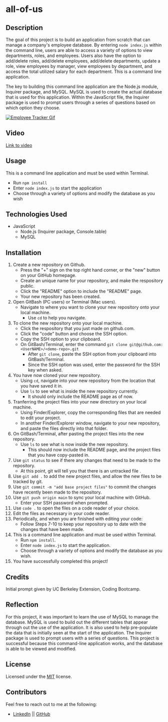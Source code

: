 # all-of-us

## Description

The goal of this project is to build an application from scratch that can manage a company's employee database. By entering `node index.js` within the command line, users are able to access a variety of options to view departments, roles, and employees. Users also have the option to add/delete roles, add/delete employees, add/delete departments, update a role, view employees by manager, view employees by department, and access the total utilized salary for each department. This is a command line application. 

The key to building this command line application are the Node.js module, Inquirer package, and MySQL. MySQL is used to create the actual database that is used for this application. Within the JavaScript file, the Inquirer package is used to prompt users through a series of questions based on which option they choose. 

[![Employee Tracker Gif](./assets/employeeTracker.gif)](https://drive.google.com/file/d/1tnu_8aTPj9XkgblnoUt6PpH9_3ITXr1i/view "video")
## Video

[Link to video](https://drive.google.com/file/d/1tnu_8aTPj9XkgblnoUt6PpH9_3ITXr1i/view)

## Usage

This is a command line application and must be used within Terminal. 
* Run `npm install`
* Enter `node index.js` to start the application 
* Choose through a variety of options and modify the database as you wish

## Technologies Used

* JavaScript
    * Node.js (Inquirer package, Console.table)
    * MySQL 

## Installation

1. Create a new repository on Github. 
    - Press the "+" sign on the top right hand corner, or the "new" button on your GitHub homepage. 
    - Create an unique name for your repository, and make the respository public. 
    - Click the "README" option to include the "README" page. 
    - Your new repository has been created.
2. Open GitBash (PC users) or Terminal (Mac users).
    - Navigate to where you want to clone your new repository onto your local machine. 
        - Use `cd` to help you navigate. 
3. To clone the new repository onto your local machine. 
    - Click the respository that you just made on github.com.
    - Click the "code" button and choose the SSH option. 
    - Copy the SSH option to your clipboard. 
    - On GitBash/Terminal, enter the command `git clone git@github.com:<UserNAME>/<demo-repo>.git`
        - After `git clone`, paste the SSH option from your clipboard into GitBash/Terminal.
        - Since the SSH option was used, enter the password for the SSH key when asked. 
4. You have now cloned your new repository.
    - Using `cd`, navigate into your new repository from the location that you have saved it in. 
    - Use `ls` to see what is inside the new repository currently. 
        - It should only include the README page as of now.
5. Tranferring the project files into your new directory on your local machine. 
    - Using Finder/Explorer, copy the corresponding files that are needed to edit your project. 
    - In another Finder/Explorer window, navigate to your new repository, and paste the files directly into that folder. 
6. On GitBash/Terminal, after pasting the project files into the new repository. 
    - Use `ls` to see what is now inside the new repository.
        - This should now include the README page, and the project files that you have copy-pasted in. 
7. Use `git status` to see if there any changes that need to be made to the repository. 
    - At this point, git will tell you that there is an untracked file .
8. Use `git add .` to add the new project files, and allow the new files to be tracked by git.
9. Use `git commit -m "add base project files"` to commit the changes have recently been made to the repository. 
10. Use `git push origin main` to sync your local machine with GitHub. 
    - Enter your SSH password when prompted. 
11. Use `code .` to open the files on a code reader of your choice.
12. Edit the files as necessary in your code reader. 
13. Periodically, and when you are finished with editing your code: 
    - Follow Steps 7-10 to keep your repository up to date with the changes that have been made. 
14. This is a command line application and must be used within Terminal. 
    * Run `npm install`.
    * Enter `node index.js` to start the application.
    * Choose through a variety of options and modify the database as you wish.
15. You have successfully completed this project!

## Credits

Initial prompt given by UC Berkeley Extension, Coding Bootcamp. 

## Reflection

For this project, it was important to learn the use of MySQL to manage the database. MySQL is used to build out the different tables that appear through out the use of the application. It is also used to help pre-populate the data that is initially seen at the start of the application. The Inquirer package is used to prompt users with a series of questions. This project is successful because this command-line application works, and the database is able to be viewed and modified. 

## License

Licensed under the [MIT](https://choosealicense.com/licenses/mit/#) license. 

## Contributors

Feel free to reach out to me at the following: 
* [LinkedIn](https://www.linkedin.com/in/snehita-kolli-0abb23b1/) || [GitHub](https://github.com/snehitak20)

